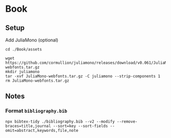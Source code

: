 # Book

## Setup

Add JuliaMono (optional)

```shell
cd ./Book/assets

wget https://github.com/cormullion/juliamono/releases/download/v0.061/JuliaMono-webfonts.tar.gz
mkdir juliamono
tar -xvf JuliaMono-webfonts.tar.gz -C juliamono --strip-components 1
rm JuliaMono-webfonts.tar.gz
```


## Notes

### Format `bibliography.bib`

```
npx bibtex-tidy ./bibliography.bib --v2 --modify --remove-braces=title,journal --sort=key --sort-fields --omit=abstract,keywords,file,note
```
